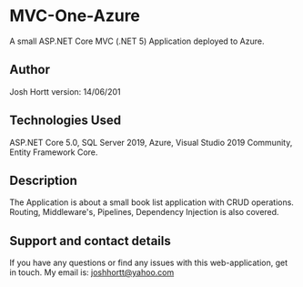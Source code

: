 # MVC-One-Azure
A small ASP.NET Core MVC (.NET 5) Application deployed to Azure.

## Author
Josh Hortt
version: 14/06/201

## Technologies Used
ASP.NET Core 5.0,
SQL Server 2019,
Azure,
Visual Studio 2019 Community,
Entity Framework Core.

## Description
The Application is about a small book list application with CRUD operations.
Routing, Middleware's, Pipelines, Dependency Injection is also covered.

## Support and contact details
If you have any questions or find any issues with this web-application, get in touch.
My email is: joshhortt@yahoo.com


